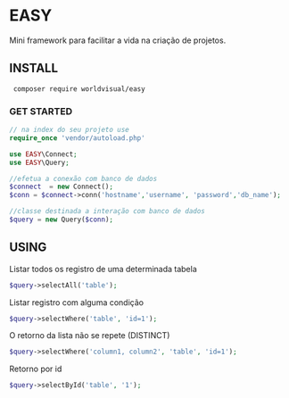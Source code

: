 # EASY
Mini framework para facilitar a vida na criação de projetos.
## INSTALL
``` composer require worldvisual/easy```
### GET STARTED
```php
// na index do seu projeto use
require_once 'vendor/autoload.php'

use EASY\Connect;
use EASY\Query;

//efetua a conexão com banco de dados
$connect  = new Connect();
$conn = $connect->conn('hostname','username', 'password','db_name');

//classe destinada a interação com banco de dados
$query = new Query($conn);
```
## USING
Listar todos os registro de uma determinada tabela
```php
$query->selectAll('table');
```
Listar registro com alguma condição
```php
$query->selectWhere('table', 'id=1');
```
O retorno da lista não se repete (DISTINCT)
```php
$query->selectWhere('column1, column2', 'table', 'id=1');
```
Retorno por id
```php
$query->selectById('table', '1');
```
